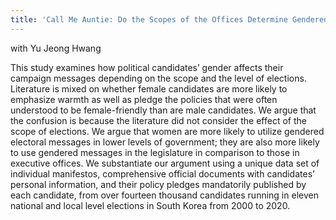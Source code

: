 ```yaml
---
title: 'Call Me Auntie: Do the Scopes of the Offices Determine Gendered Campaign Messages'
---
```


with Yu Jeong Hwang

This study examines how political candidates’ gender affects their campaign messages depending on the scope and the level of elections. Literature is mixed on whether female candidates are more likely to emphasize warmth as well as pledge the policies that were often understood to be female-friendly than are male candidates. We argue that the confusion is because the literature did not consider the effect of the scope of elections. We argue that women are more likely to utilize gendered electoral messages in lower levels of government; they are also more likely to use gendered messages in the legislature in comparison to those in executive offices. We substantiate our argument using a unique data set of individual manifestos, comprehensive official documents with candidates’ personal information, and their policy pledges mandatorily published by each candidate, from over fourteen thousand candidates running in eleven national and local level elections in South Korea from 2000 to 2020. 